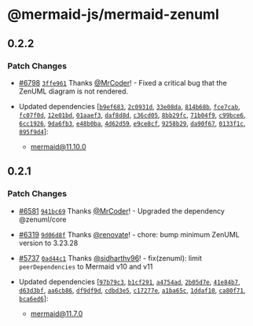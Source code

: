 # @mermaid-js/mermaid-zenuml

## 0.2.2

### Patch Changes

- [#6798](https://github.com/mermaid-js/mermaid/pull/6798) [`3ffe961`](https://github.com/mermaid-js/mermaid/commit/3ffe9618aebc9ac96de6e3c826481f542f18c2a9) Thanks [@MrCoder](https://github.com/MrCoder)! - Fixed a critical bug that the ZenUML diagram is not rendered.

- Updated dependencies [[`b9ef683`](https://github.com/mermaid-js/mermaid/commit/b9ef683fb67b8959abc455d6cc5266c37ba435f6), [`2c0931d`](https://github.com/mermaid-js/mermaid/commit/2c0931da46794b49d2523211e25f782900c34e94), [`33e08da`](https://github.com/mermaid-js/mermaid/commit/33e08daf175125295a06b1b80279437004a4e865), [`814b68b`](https://github.com/mermaid-js/mermaid/commit/814b68b4a94813f7c6b3d7fb4559532a7bab2652), [`fce7cab`](https://github.com/mermaid-js/mermaid/commit/fce7cabb71d68a20a66246fe23d066512126a412), [`fc07f0d`](https://github.com/mermaid-js/mermaid/commit/fc07f0d8abca49e4f887d7457b7b94fb07d1e3da), [`12e01bd`](https://github.com/mermaid-js/mermaid/commit/12e01bdb5cacf3569133979a5a4f1d8973e9aec1), [`01aaef3`](https://github.com/mermaid-js/mermaid/commit/01aaef39b4a1ec8bc5a0c6bfa3a20b712d67f4dc), [`daf8d8d`](https://github.com/mermaid-js/mermaid/commit/daf8d8d3befcd600618a629977b76463b38d0ad9), [`c36cd05`](https://github.com/mermaid-js/mermaid/commit/c36cd05c45ac3090181152b4dae41f8d7b569bd6), [`8bb29fc`](https://github.com/mermaid-js/mermaid/commit/8bb29fc879329ad109898e4025b4f4eba2ab0649), [`71b04f9`](https://github.com/mermaid-js/mermaid/commit/71b04f93b07f876df2b30656ef36036c1d0e4e4f), [`c99bce6`](https://github.com/mermaid-js/mermaid/commit/c99bce6bab4c7ce0b81b66d44f44853ce4aeb1c3), [`6cc1926`](https://github.com/mermaid-js/mermaid/commit/6cc192680a2531cab28f87a8061a53b786e010f3), [`9da6fb3`](https://github.com/mermaid-js/mermaid/commit/9da6fb39ae278401771943ac85d6d1b875f78cf1), [`e48b0ba`](https://github.com/mermaid-js/mermaid/commit/e48b0ba61dab7f95aa02da603b5b7d383b894932), [`4d62d59`](https://github.com/mermaid-js/mermaid/commit/4d62d5963238400270e9314c6e4d506f48147074), [`e9ce8cf`](https://github.com/mermaid-js/mermaid/commit/e9ce8cf4da9062d85098042044822100889bb0dd), [`9258b29`](https://github.com/mermaid-js/mermaid/commit/9258b2933bbe1ef41087345ffea3731673671c49), [`da90f67`](https://github.com/mermaid-js/mermaid/commit/da90f6760b6efb0da998bcb63b75eecc29e06c08), [`0133f1c`](https://github.com/mermaid-js/mermaid/commit/0133f1c0c5cff4fc4c8e0b99e9cf0b3d49dcbe71), [`895f9d4`](https://github.com/mermaid-js/mermaid/commit/895f9d43ff98ca05ebfba530789f677f31a011ff)]:
  - mermaid@11.10.0

## 0.2.1

### Patch Changes

- [#6581](https://github.com/mermaid-js/mermaid/pull/6581) [`941bc69`](https://github.com/mermaid-js/mermaid/commit/941bc698350bd103b2a431ed8fed0c7b0d92fff0) Thanks [@MrCoder](https://github.com/MrCoder)! - Upgraded the dependency @zenuml/core

- [#6319](https://github.com/mermaid-js/mermaid/pull/6319) [`9d06d8f`](https://github.com/mermaid-js/mermaid/commit/9d06d8f31e7f12af9e9e092214f907f2dc93ad75) Thanks [@renovate](https://github.com/apps/renovate)! - chore: bump minimum ZenUML version to 3.23.28

- [#5737](https://github.com/mermaid-js/mermaid/pull/5737) [`0ad44c1`](https://github.com/mermaid-js/mermaid/commit/0ad44c12feead9d20c6a870a49327ada58d6e657) Thanks [@sidharthv96](https://github.com/sidharthv96)! - fix(zenuml): limit `peerDependencies` to Mermaid v10 and v11

- Updated dependencies [[`97b79c3`](https://github.com/mermaid-js/mermaid/commit/97b79c3578a2004c63fa32f6d5e17bd8a536e13a), [`b1cf291`](https://github.com/mermaid-js/mermaid/commit/b1cf29127348602137552405e3300dee1697f0de), [`a4754ad`](https://github.com/mermaid-js/mermaid/commit/a4754ad195e70d52fbd46ef44f40797d2d215e41), [`2b05d7e`](https://github.com/mermaid-js/mermaid/commit/2b05d7e1edef635e6c80cb383b10ea0a89279f41), [`41e84b7`](https://github.com/mermaid-js/mermaid/commit/41e84b726a1f2df002b77c4b0071e2c15e47838e), [`d63d3bf`](https://github.com/mermaid-js/mermaid/commit/d63d3bf1e7596ac7eeb24ba06cbc7a70f9c8b070), [`aa6cb86`](https://github.com/mermaid-js/mermaid/commit/aa6cb86899968c65561eebfc1d54dd086b1518a2), [`df9df9d`](https://github.com/mermaid-js/mermaid/commit/df9df9dc32b80a8c320cc0efd5483b9485f15bde), [`cdbd3e5`](https://github.com/mermaid-js/mermaid/commit/cdbd3e58a3a35d63a79258115dedca4a535c1038), [`c17277e`](https://github.com/mermaid-js/mermaid/commit/c17277e743b1c12e4134fba44c62a7d5885f2574), [`a1ba65c`](https://github.com/mermaid-js/mermaid/commit/a1ba65c0c08432ec36e772570c3a5899cb57c102), [`1ddaf10`](https://github.com/mermaid-js/mermaid/commit/1ddaf10b89d8c7311c5e10d466b42fa36b61210b), [`ca80f71`](https://github.com/mermaid-js/mermaid/commit/ca80f719eac86cf4c31392105d5d896f39b84bbc), [`bca6ed6`](https://github.com/mermaid-js/mermaid/commit/bca6ed67c3e0db910bf498fdd0fc0346c02d392b)]:
  - mermaid@11.7.0
